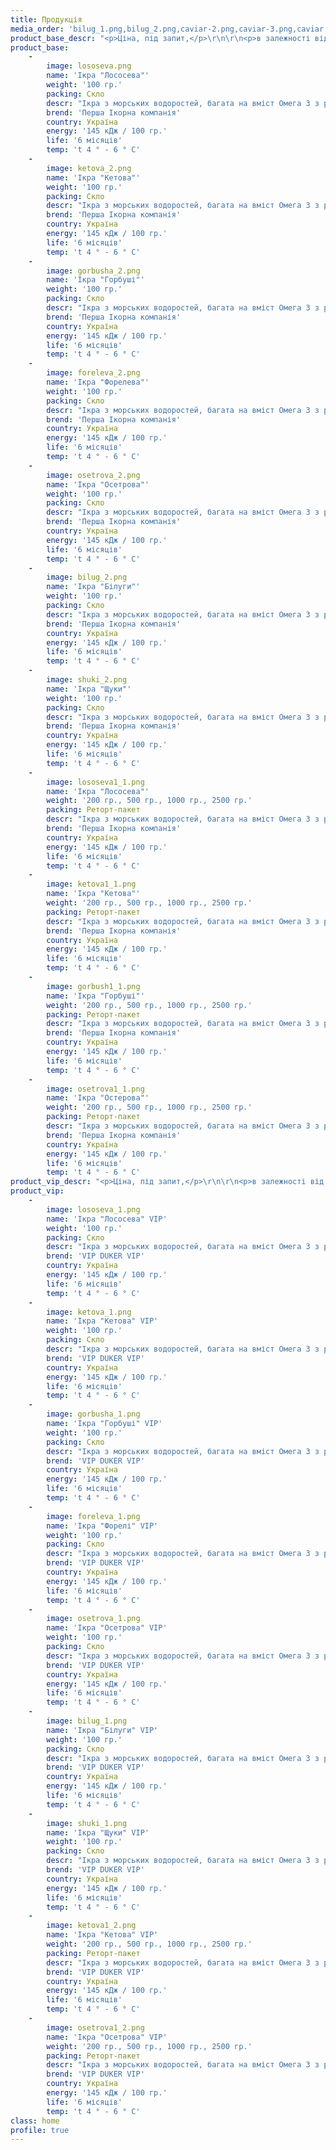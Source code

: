 ```yaml
---
title: Продукція
media_order: 'bilug_1.png,bilug_2.png,caviar-2.png,caviar-3.png,caviar.png,foreleva_1.png,foreleva_2.png,gorbusha_1.png,gorbusha_2.png,gorbu_1.png,ketova1_1.png,ketova1_2.png,ketova_1.png,ketova_2.png,lososeva.png,lososeva1_1.png,lososeva_1.png,osetrova1_1.png,osetrova1_2.png,osetrova_1.png,osetrova_2.png,shuki_1.png,shuki_2.png,gorbush1_1.png'
product_base_descr: "<p>Ціна, під запит,</p>\r\n\r\n<p>в залежності від наявності та обсягу замовлення.</p>\r\n\r\n<p>Мінімальний обсяг – від 500 кг.</p>\r\n"
product_base:
    -
        image: lososeva.png
        name: 'Ікра "Лососева"'
        weight: '100 гр.'
        packing: Скло
        descr: "Ікра з морських водоростей, багата на вміст Омега 3 з риб'ячим жиром.\r\nЗа смаковими якостями наближена до натуральної."
        brend: 'Перша Ікорна компанія'
        country: Україна
        energy: '145 кДж / 100 гр.'
        life: '6 місяців'
        temp: 't 4 ° - 6 ° C'
    -
        image: ketova_2.png
        name: 'Ікра "Кетова"'
        weight: '100 гр.'
        packing: Скло
        descr: "Ікра з морських водоростей, багата на вміст Омега 3 з риб'ячим жиром.\r\nЗа смаковими якостями наближена до натуральної."
        brend: 'Перша Ікорна компанія'
        country: Україна
        energy: '145 кДж / 100 гр.'
        life: '6 місяців'
        temp: 't 4 ° - 6 ° C'
    -
        image: gorbusha_2.png
        name: 'Ікра "Горбуші"'
        weight: '100 гр.'
        packing: Скло
        descr: "Ікра з морських водоростей, багата на вміст Омега 3 з риб'ячим жиром.\r\nЗа смаковими якостями наближена до натуральної."
        brend: 'Перша Ікорна компанія'
        country: Україна
        energy: '145 кДж / 100 гр.'
        life: '6 місяців'
        temp: 't 4 ° - 6 ° C'
    -
        image: foreleva_2.png
        name: 'Ікра "Форелева"'
        weight: '100 гр.'
        packing: Скло
        descr: "Ікра з морських водоростей, багата на вміст Омега 3 з риб'ячим жиром.\r\nЗа смаковими якостями наближена до натуральної."
        brend: 'Перша Ікорна компанія'
        country: Україна
        energy: '145 кДж / 100 гр.'
        life: '6 місяців'
        temp: 't 4 ° - 6 ° C'
    -
        image: osetrova_2.png
        name: 'Ікра "Осетрова"'
        weight: '100 гр.'
        packing: Скло
        descr: "Ікра з морських водоростей, багата на вміст Омега 3 з риб'ячим жиром.\r\nЗа смаковими якостями наближена до натуральної."
        brend: 'Перша Ікорна компанія'
        country: Україна
        energy: '145 кДж / 100 гр.'
        life: '6 місяців'
        temp: 't 4 ° - 6 ° C'
    -
        image: bilug_2.png
        name: 'Ікра "Білуги"'
        weight: '100 гр.'
        packing: Скло
        descr: "Ікра з морських водоростей, багата на вміст Омега 3 з риб'ячим жиром.\r\nЗа смаковими якостями наближена до натуральної."
        brend: 'Перша Ікорна компанія'
        country: Україна
        energy: '145 кДж / 100 гр.'
        life: '6 місяців'
        temp: 't 4 ° - 6 ° C'
    -
        image: shuki_2.png
        name: 'Ікра "Щуки"'
        weight: '100 гр.'
        packing: Скло
        descr: "Ікра з морських водоростей, багата на вміст Омега 3 з риб'ячим жиром.\r\nЗа смаковими якостями наближена до натуральної."
        brend: 'Перша Ікорна компанія'
        country: Україна
        energy: '145 кДж / 100 гр.'
        life: '6 місяців'
        temp: 't 4 ° - 6 ° C'
    -
        image: lososeva1_1.png
        name: 'Ікра "Лососева"'
        weight: '200 гр., 500 гр., 1000 гр., 2500 гр.'
        packing: Реторт-пакет
        descr: "Ікра з морських водоростей, багата на вміст Омега 3 з риб'ячим жиром.\r\nЗа смаковими якостями наближена до натуральної."
        brend: 'Перша Ікорна компанія'
        country: Україна
        energy: '145 кДж / 100 гр.'
        life: '6 місяців'
        temp: 't 4 ° - 6 ° C'
    -
        image: ketova1_1.png
        name: 'Ікра "Кетова"'
        weight: '200 гр., 500 гр., 1000 гр., 2500 гр.'
        packing: Реторт-пакет
        descr: "Ікра з морських водоростей, багата на вміст Омега 3 з риб'ячим жиром.\r\nЗа смаковими якостями наближена до натуральної."
        brend: 'Перша Ікорна компанія'
        country: Україна
        energy: '145 кДж / 100 гр.'
        life: '6 місяців'
        temp: 't 4 ° - 6 ° C'
    -
        image: gorbush1_1.png
        name: 'Ікра "Горбуші"'
        weight: '200 гр., 500 гр., 1000 гр., 2500 гр.'
        packing: Реторт-пакет
        descr: "Ікра з морських водоростей, багата на вміст Омега 3 з риб'ячим жиром.\r\nЗа смаковими якостями наближена до натуральної."
        brend: 'Перша Ікорна компанія'
        country: Україна
        energy: '145 кДж / 100 гр.'
        life: '6 місяців'
        temp: 't 4 ° - 6 ° C'
    -
        image: osetrova1_1.png
        name: 'Ікра "Остерова"'
        weight: '200 гр., 500 гр., 1000 гр., 2500 гр.'
        packing: Реторт-пакет
        descr: "Ікра з морських водоростей, багата на вміст Омега 3 з риб'ячим жиром.\r\nЗа смаковими якостями наближена до натуральної."
        brend: 'Перша Ікорна компанія'
        country: Україна
        energy: '145 кДж / 100 гр.'
        life: '6 місяців'
        temp: 't 4 ° - 6 ° C'
product_vip_descr: "<p>Ціна, під запит,</p>\r\n\r\n<p>в залежності від наявності та обсягу замовлення.</p>\r\n\r\n<p>Мінімальний обсяг – від 500 кг.</p>\r\n"
product_vip:
    -
        image: lososeva_1.png
        name: 'Ікра "Лососева" VIP'
        weight: '100 гр.'
        packing: Скло
        descr: "Ікра з морських водоростей, багата на вміст Омега 3 з риб'ячим жиром.\r\nЗа смаковими якостями наближена до натуральної."
        brend: 'VIP DUKER VIP'
        country: Україна
        energy: '145 кДж / 100 гр.'
        life: '6 місяців'
        temp: 't 4 ° - 6 ° C'
    -
        image: ketova_1.png
        name: 'Ікра "Кетова" VIP'
        weight: '100 гр.'
        packing: Скло
        descr: "Ікра з морських водоростей, багата на вміст Омега 3 з риб'ячим жиром.\r\nЗа смаковими якостями наближена до натуральної."
        brend: 'VIP DUKER VIP'
        country: Україна
        energy: '145 кДж / 100 гр.'
        life: '6 місяців'
        temp: 't 4 ° - 6 ° C'
    -
        image: gorbusha_1.png
        name: 'Ікра "Горбуші" VIP'
        weight: '100 гр.'
        packing: Скло
        descr: "Ікра з морських водоростей, багата на вміст Омега 3 з риб'ячим жиром.\r\nЗа смаковими якостями наближена до натуральної."
        brend: 'VIP DUKER VIP'
        country: Україна
        energy: '145 кДж / 100 гр.'
        life: '6 місяців'
        temp: 't 4 ° - 6 ° C'
    -
        image: foreleva_1.png
        name: 'Ікра "Форелі" VIP'
        weight: '100 гр.'
        packing: Скло
        descr: "Ікра з морських водоростей, багата на вміст Омега 3 з риб'ячим жиром.\r\nЗа смаковими якостями наближена до натуральної."
        brend: 'VIP DUKER VIP'
        country: Україна
        energy: '145 кДж / 100 гр.'
        life: '6 місяців'
        temp: 't 4 ° - 6 ° C'
    -
        image: osetrova_1.png
        name: 'Ікра "Осетрова" VIP'
        weight: '100 гр.'
        packing: Скло
        descr: "Ікра з морських водоростей, багата на вміст Омега 3 з риб'ячим жиром.\r\nЗа смаковими якостями наближена до натуральної."
        brend: 'VIP DUKER VIP'
        country: Україна
        energy: '145 кДж / 100 гр.'
        life: '6 місяців'
        temp: 't 4 ° - 6 ° C'
    -
        image: bilug_1.png
        name: 'Ікра "Білуги" VIP'
        weight: '100 гр.'
        packing: Скло
        descr: "Ікра з морських водоростей, багата на вміст Омега 3 з риб'ячим жиром.\r\nЗа смаковими якостями наближена до натуральної."
        brend: 'VIP DUKER VIP'
        country: Україна
        energy: '145 кДж / 100 гр.'
        life: '6 місяців'
        temp: 't 4 ° - 6 ° C'
    -
        image: shuki_1.png
        name: 'Ікра "Щуки" VIP'
        weight: '100 гр.'
        packing: Скло
        descr: "Ікра з морських водоростей, багата на вміст Омега 3 з риб'ячим жиром.\r\nЗа смаковими якостями наближена до натуральної."
        brend: 'VIP DUKER VIP'
        country: Україна
        energy: '145 кДж / 100 гр.'
        life: '6 місяців'
        temp: 't 4 ° - 6 ° C'
    -
        image: ketova1_2.png
        name: 'Ікра "Кетова" VIP'
        weight: '200 гр., 500 гр., 1000 гр., 2500 гр.'
        packing: Реторт-пакет
        descr: "Ікра з морських водоростей, багата на вміст Омега 3 з риб'ячим жиром.\r\nЗа смаковими якостями наближена до натуральної."
        brend: 'VIP DUKER VIP'
        country: Україна
        energy: '145 кДж / 100 гр.'
        life: '6 місяців'
        temp: 't 4 ° - 6 ° C'
    -
        image: osetrova1_2.png
        name: 'Ікра "Осетрова" VIP'
        weight: '200 гр., 500 гр., 1000 гр., 2500 гр.'
        packing: Реторт-пакет
        descr: "Ікра з морських водоростей, багата на вміст Омега 3 з риб'ячим жиром.\r\nЗа смаковими якостями наближена до натуральної."
        brend: 'VIP DUKER VIP'
        country: Україна
        energy: '145 кДж / 100 гр.'
        life: '6 місяців'
        temp: 't 4 ° - 6 ° C'
class: home
profile: true
---
```


